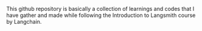 This github repository is basically a collection of learnings and codes that I have gather and made while following the Introduction to Langsmith course by Langchain.

